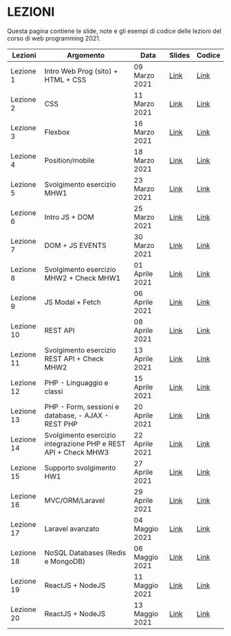# LEZIONI
Questa pagina contiene le slide, note e gli esempi di codice delle lezioni del corso di web programming 2021.


| Lezioni    | Argomento                                                                | Data            | Slides      | Codice      |
|------------|--------------------------------------------------------------------------|-----------------|------------ |-------------|
| Lezione 1  | Intro Web Prog (sito) + HTML + CSS                                       | 09 Marzo 2021   | [Link][404] | [Link][404] |
| Lezione 2  | CSS                                                                      | 11 Marzo 2021   | [Link][404] | [Link][404] |
| Lezione 3  | Flexbox                                                                  | 16 Marzo 2021   | [Link][404] | [Link][404] |
| Lezione 4  | Position/mobile                                                          | 18 Marzo 2021   | [Link][404] | [Link][404] |
| Lezione 5  | Svolgimento esercizio MHW1                                               | 23 Marzo 2021   | [Link][404] | [Link][404] |
| Lezione 6  | Intro JS + DOM                                                           | 25 Marzo 2021   | [Link][404] | [Link][404] |
| Lezione 7  | DOM +  JS EVENTS                                                         | 30 Marzo 2021   | [Link][404] | [Link][404] |
| Lezione 8  | Svolgimento esercizio MHW2 + Check MHW1                                  | 01 Aprile 2021  | [Link][404] | [Link][404] |
| Lezione 9  | JS Modal +  Fetch                                                        | 06 Aprile 2021  | [Link][404] | [Link][404] |
| Lezione 10 | REST API                                                                 | 08 Aprile 2021  | [Link][404] | [Link][404] |
| Lezione 11 | Svolgimento esercizio REST API + Check MHW2                              | 13 Aprile 2021  | [Link][404] | [Link][404] |
| Lezione 12 | PHP - Linguaggio e classi                                                | 15 Aprile 2021  | [Link][404] | [Link][404] |
| Lezione 13 | PHP - Form, sessioni e database, - AJAX - REST PHP                       | 20 Aprile 2021  | [Link][404] | [Link][404] |
| Lezione 14 | Svolgimento esercizio integrazione PHP e REST API  + Check MHW3          | 22 Aprile 2021  | [Link][404] | [Link][404] |
| Lezione 15 | Supporto svolgimento HW1                                                 | 27 Aprile 2021  | [Link][404] | [Link][404] |
| Lezione 16 | MVC/ORM/Laravel                                                          | 29 Aprile 2021  | [Link][404] | [Link][404] |
| Lezione 17 | Laravel avanzato                                                         | 04 Maggio 2021  | [Link][404] | [Link][404] |
| Lezione 18 | NoSQL Databases (Redis e MongoDB)                                        | 06 Maggio 2021  | [Link][404] | [Link][404] |
| Lezione 19 | ReactJS + NodeJS                                                         | 11 Maggio 2021  | [Link][404] | [Link][404] |
| Lezione 20 | ReactJS + NodeJS                                                         | 13 Maggio 2021  | [Link][404] | [Link][404] |

[404]: /web-programming-course/fallback
